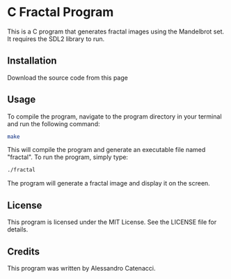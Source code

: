 # C Fractal Program
This is a C program that generates fractal images using the Mandelbrot set. It requires the SDL2 library to run.

## Installation
Download the source code from this page

## Usage
To compile the program, navigate to the program directory in your terminal and run the following command:

```bash
make
```
This will compile the program and generate an executable file named "fractal". To run the program, simply type:

```bash
./fractal
```
The program will generate a fractal image and display it on the screen.

## License
This program is licensed under the MIT License. See the LICENSE file for details.

## Credits
This program was written by Alessandro Catenacci.
